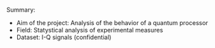 Summary:

  - Aim of the project: Analysis of the behavior of a quantum processor
  - Field: Statystical analysis of experimental measures
  - Dataset: I-Q signals (confidential)
